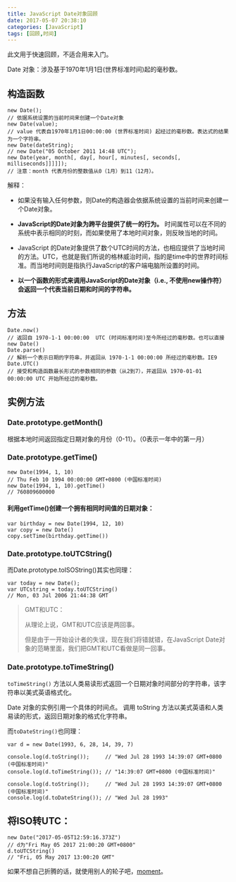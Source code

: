 ```yaml
---
title: JavaScript Date对象回顾
date: 2017-05-07 20:38:10
categories: [JavaScript]
tags: [回顾,时间]
---
```


此文用于快速回顾，不适合用来入门。

Date 对象：涉及基于1970年1月1日(世界标准时间)起的毫秒数。

<!--more-->

## 构造函数

```
new Date();
// 依据系统设置的当前时间来创建一个Date对象
new Date(value);
// value 代表自1970年1月1日00:00:00 (世界标准时间) 起经过的毫秒数。表达式的结果为一个字符串。
new Date(dateString);
// new Date("05 October 2011 14:48 UTC");
new Date(year, month[, day[, hour[, minutes[, seconds[, milliseconds]]]]]);
// 注意：month 代表月份的整数值从0（1月）到11（12月）。
```

解释：

- 如果没有输入任何参数，则Date的构造器会依据系统设置的当前时间来创建一个Date对象。
- **JavaScript的Date对象为跨平台提供了统一的行为。** 时间属性可以在不同的系统中表示相同的时刻，而如果使用了本地时间对象，则反映当地的时间。
- JavaScript 的Date对象提供了数个UTC时间的方法，也相应提供了当地时间的方法。UTC，也就是我们所说的格林威治时间，指的是time中的世界时间标准。而当地时间则是指执行JavaScript的客户端电脑所设置的时间。


- **以一个函数的形式来调用JavaScript的Date对象（i.e., 不使用new操作符）会返回一个代表当前日期和时间的字符串。**

## 方法

```
Date.now()
// 返回自 1970-1-1 00:00:00  UTC (时间标准时间)至今所经过的毫秒数。也可以直接new Date()
Date.parse()
// 解析一个表示日期的字符串，并返回从 1970-1-1 00:00:00 所经过的毫秒数。IE9
Date.UTC()
// 接受和构造函数最长形式的参数相同的参数（从2到7），并返回从 1970-01-01 00:00:00 UTC 开始所经过的毫秒数。
```

## 实例方法

### Date.prototype.getMonth()

根据本地时间返回指定日期对象的月份（0-11）。（0表示一年中的第一月）

### Date.prototype.getTime()

```
new Date(1994, 1, 10)
// Thu Feb 10 1994 00:00:00 GMT+0800 (中国标准时间)
new Date(1994, 1, 10).getTime()
// 760809600000
```

#### 利用getTime()创建一个拥有相同时间值的日期对象：

```
var birthday = new Date(1994, 12, 10)
var copy = new Date()
copy.setTime(birthday.getTime())
```

### Date.prototype.toUTCString()

而Date.prototype.toISOString()其实也同理：

```
var today = new Date();
var UTCstring = today.toUTCString()
// Mon, 03 Jul 2006 21:44:38 GMT
```

> GMT和UTC：
>
> 从理论上说，GMT和UTC应该是两回事。
>
> 但是由于一开始设计者的失误，现在我们将错就错，在JavaScript Date对象的范畴里面，我们把GMT和UTC看做是同一回事。

### Date.prototype.toTimeString()

`toTimeString()` 方法以人类易读形式返回一个日期对象时间部分的字符串，该字符串以美式英语格式化。

Date 对象的实例引用一个具体的时间点。 调用 toString 方法以美式英语和人类易读的形式，返回日期对象的格式化字符串。

而`toDateString()`也同理：

```
var d = new Date(1993, 6, 28, 14, 39, 7)

console.log(d.toString());     // "Wed Jul 28 1993 14:39:07 GMT+0800 (中国标准时间)"
console.log(d.toTimeString()); // "14:39:07 GMT+0800 (中国标准时间)"

console.log(d.toString());     // "Wed Jul 28 1993 14:39:07 GMT+0800 (中国标准时间)"
console.log(d.toDateString()); // "Wed Jul 28 1993"
```

## 将ISO转UTC：

```
new Date("2017-05-05T12:59:16.373Z")
// d为"Fri May 05 2017 21:00:20 GMT+0800"
d.toUTCString()
// "Fri, 05 May 2017 13:00:20 GMT"
```

如果不想自己折腾的话，就使用别人的轮子吧，[moment](https://github.com/moment/moment)。